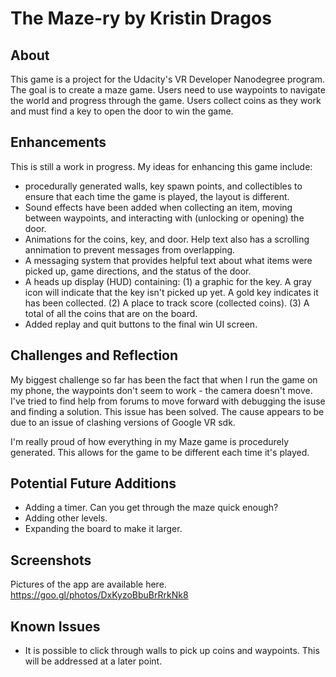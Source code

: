 # The Maze-ry by Kristin Dragos

## About
This game is a project for the Udacity's VR Developer Nanodegree program. The goal is to create a maze game. Users need to use waypoints to navigate the world and progress through the game. Users collect coins as they work and must find a key to open the door to win the game. 

## Enhancements
This is still a work in progress. My ideas for enhancing this game include: 

- procedurally generated walls, key spawn points, and collectibles to ensure that each time the game is played, the layout is different.
- Sound effects have been added when collecting an item, moving between waypoints, and interacting with (unlocking or opening) the door. 
- Animations for the coins, key, and door. Help text also has a scrolling annimation to prevent messages from overlapping. 
- A messaging system that provides helpful text about what items were picked up, game directions, and the status of the door. 
- A heads up display (HUD) containing: (1) a graphic for the key. A gray icon will indicate that the key isn't picked up yet. A gold key indicates it has been collected. (2) A place to track score (collected coins). (3) A total of all the coins that are on the board. 
- Added replay and quit buttons to the final win UI screen. 

## Challenges and Reflection
My biggest challenge so far has been the fact that when I run the game on my phone, the waypoints don't seem to work - the camera doesn't move. I've tried to find help from forums to move forward with debugging the isuse and finding a solution. This issue has been solved. The cause appears to be due to an issue of clashing versions of Google VR sdk. 

I'm really proud of how everything in my Maze game is procedurely generated. This allows for the game to be different each time it's played. 

## Potential Future Additions
- Adding a timer. Can you get through the maze quick enough? 
- Adding other levels. 
- Expanding the board to make it larger. 

## Screenshots
Pictures of the app are available here. https://goo.gl/photos/DxKyzoBbuBrRrkNk8

## Known Issues
- It is possible to click through walls to pick up coins and waypoints. This will be addressed at a later point.
